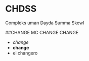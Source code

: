 # CHDSS
Compleks uman Dayda Summa Skewl

##CHANGE MC CHANGE CHANGE

- *change* 
- **change** 
- el changero


